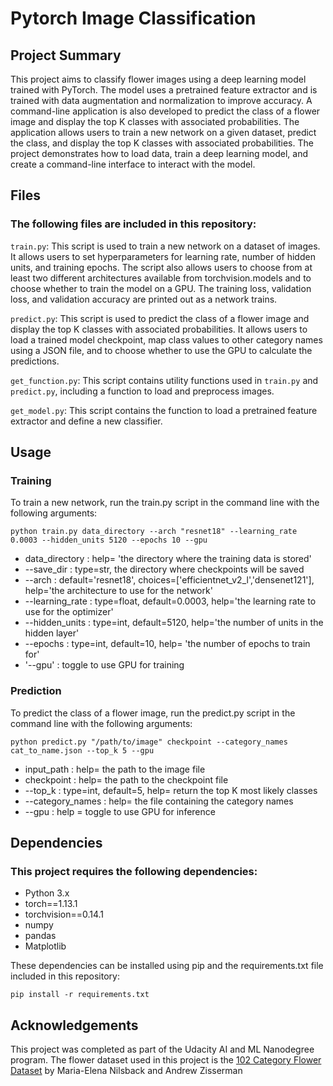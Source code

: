 # Pytorch Image Classification

## Project Summary

This project aims to classify flower images using a deep learning model trained with PyTorch. The model uses a pretrained feature extractor and is trained with data augmentation and normalization to improve accuracy. A command-line application is also developed to predict the class of a flower image and display the top K classes with associated probabilities. The application allows users to train a new network on a given dataset, predict the class, and display the top K classes with associated probabilities. The project demonstrates how to load data, train a deep learning model, and create a command-line interface to interact with the model.

## Files

### The following files are included in this repository:

`train.py`: This script is used to train a new network on a dataset of images. It allows users to set hyperparameters for learning rate, number of hidden units, and training epochs. The script also allows users to choose from at least two different architectures available from torchvision.models and to choose whether to train the model on a GPU. The training loss, validation loss, and validation accuracy are printed out as a network trains.

`predict.py`: This script is used to predict the class of a flower image and display the top K classes with associated probabilities. It allows users to load a trained model checkpoint, map class values to other category names using a JSON file, and to choose whether to use the GPU to calculate the predictions.

`get_function.py`: This script contains utility functions used in `train.py` and `predict.py`, including a function to load and preprocess images.

`get_model.py`: This script contains the function to load a pretrained feature extractor and define a new classifier.

## Usage

### Training

To train a new network, run the train.py script in the command line with the following arguments:
```
python train.py data_directory --arch "resnet18" --learning_rate 0.0003 --hidden_units 5120 --epochs 10 --gpu
```
- data_directory  :  help= 'the directory where the training data is stored'
- --save_dir      : type=str, the directory where checkpoints will be saved
- --arch          : default='resnet18', choices=['efficientnet_v2_l','densenet121'], help='the architecture to use for the network'
- --learning_rate : type=float, default=0.0003, help='the learning rate to use for the optimizer'
- --hidden_units  : type=int, default=5120, help='the number of units in the hidden layer'
- --epochs        : type=int, default=10, help= 'the number of epochs to train for'
- '--gpu'         : toggle to use GPU for training

### Prediction

To predict the class of a flower image, run the predict.py script in the command line with the following arguments:

```
python predict.py "/path/to/image" checkpoint --category_names cat_to_name.json --top_k 5 --gpu
```
- input_path : help= the path to the image file
- checkpoint : help= the path to the checkpoint file
- --top_k : type=int, default=5, help= return the top K most likely classes
- --category_names : help= the file containing the category names
- --gpu : help = toggle to use GPU for inference

## Dependencies

### This project requires the following dependencies:

- Python 3.x
- torch==1.13.1
- torchvision==0.14.1
- numpy
- pandas
- Matplotlib

These dependencies can be installed using pip and the requirements.txt file included in this repository:

```
pip install -r requirements.txt
```

## Acknowledgements

This project was completed as part of the Udacity AI and ML Nanodegree program. The flower dataset used in this project is the [102 Category Flower Dataset](https://www.robots.ox.ac.uk/~vgg/data/flowers/102/index.html) by Maria-Elena Nilsback and Andrew Zisserman

